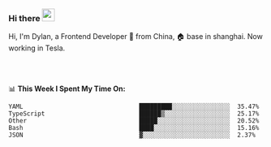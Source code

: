 ### Hi there <img src="https://media.giphy.com/media/hvRJCLFzcasrR4ia7z/giphy.gif" width="25px">

<!-- ![visitors](https://visitor-badge.glitch.me/badge?page_id=dislfyer.dislfyer) -->

Hi, I'm Dylan, a Frontend Developer 🚀 from China, 🏠 base in shanghai. Now working in Tesla.

<br/>
<br/>

📊 **This Week I Spent My Time On:**


<!--START_SECTION:waka-->

```text
YAML                                █████████░░░░░░░░░░░░░░░░  35.47%
TypeScript                          ██████▒░░░░░░░░░░░░░░░░░░  25.17%
Other                               █████░░░░░░░░░░░░░░░░░░░░  20.52%
Bash                                ████░░░░░░░░░░░░░░░░░░░░░  15.16%
JSON                                ▓░░░░░░░░░░░░░░░░░░░░░░░░  2.37%
```

<!--END_SECTION:waka-->

<!--
**About Me:**
 -->
